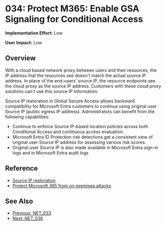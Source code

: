 ﻿# 034: Protect M365: Enable GSA Signaling for Conditional Access

**Implementation Effort:** Low 

**User Impact:** Low 
 
## Overview

With a cloud based network proxy between users and their resources, the IP address that the resources see doesn't match the actual source IP address. In place of the end-users’ source IP, the resource endpoints see the cloud proxy as the source IP address. Customers with these cloud proxy solutions can't use this source IP information.

Source IP restoration in Global Secure Access allows backward compatibility for Microsoft Entra customers to continue using original user Source IP (public egress IP address). Administrators can benefit from the following capabilities:

- Continue to enforce Source IP-based location policies across both Conditional Access and continuous access evaluation.
- Microsoft Entra ID Protection risk detections get a consistent view of original user Source IP address for assessing various risk scores.
- Original user Source IP is also made available in Microsoft Entra sign-in logs and in Microsoft Entra audit logs

## Reference

- [Source IP restoration](https://learn.microsoft.com/en-us/entra/global-secure-access/how-to-source-ip-restoration)
- [Protect Microsoft 365 from on-premises attacks](https://aka.ms/protectm365)

## See Also
- [Previous: NET_033](NET_033.md)
- [Next: NET_036](NET_036.md)
